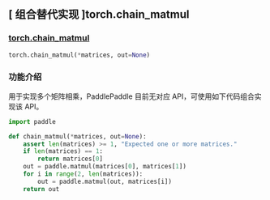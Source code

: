 ## [ 组合替代实现 ]torch.chain_matmul

### [torch.chain_matmul](https://pytorch.org/docs/stable/generated/torch.chain_matmul.html?highlight=chain_matmul#torch.chain_matmul)
```python
torch.chain_matmul(*matrices, out=None)
```
###  功能介绍
用于实现多个矩阵相乘，PaddlePaddle 目前无对应 API，可使用如下代码组合实现该 API。
```python
import paddle

def chain_matmul(*matrices, out=None):
    assert len(matrices) >= 1, "Expected one or more matrices."
    if len(matrices) == 1:
        return matrices[0]
    out = paddle.matmul(matrices[0], matrices[1])
    for i in range(2, len(matrices)):
        out = paddle.matmul(out, matrices[i])
    return out
```
